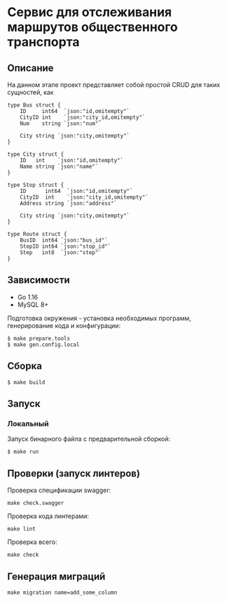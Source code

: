 # Сервис для отслеживания маршрутов общественного транспорта

## Описание

На данном этапе проект представляет собой простой CRUD для таких сущностей, как

```
type Bus struct {
	ID     int64  `json:"id,omitempty"`
	CityID int    `json:"city_id,omitempty"`
	Num    string `json:"num"`

	City string `json:"city,omitempty"`
}
```

```
type City struct {
	ID   int    `json:"id,omitempty"`
	Name string `json:"name"`
}
```

```
type Stop struct {
	ID      int64  `json:"id,omitempty"`
	CityID  int    `json:"city_id,omitempty"`
	Address string `json:"address"`

	City string `json:"city,omitempty"`
}
```

```
type Route struct {
	BusID  int64 `json:"bus_id"`
	StopID int64 `json:"stop_id"`
	Step   int8  `json:"step"`
}
```

## Зависимости

- Go 1.16
- MySQL 8+

Подготовка окружения - установка необходимых программ, генерирование кода и конфигурации:

```shell script
$ make prepare.tools
$ make gen.config.local
```

## Сборка

```shell script
$ make build
```

## Запуск

### Локальный

Запуск бинарного файла с предварительной сборкой:

```shell script
$ make run
```

## Проверки (запуск линтеров)

Проверка спецификации swagger:

```shell script
make check.swagger
```

Проверка кода линтерами:

```shell script
make lint
```

Проверка всего:

```shell script
make check
```

## Генерация миграций

```shell script
make migration name=add_some_column
```
